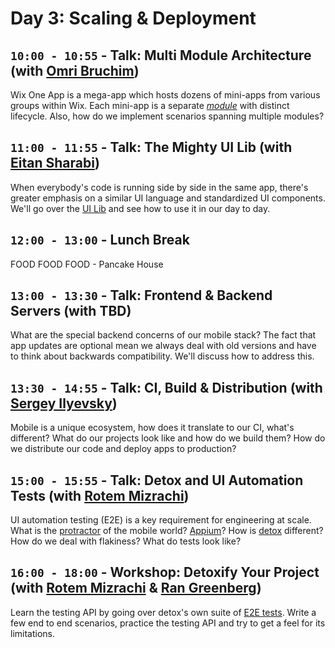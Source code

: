 # Day 3: Scaling & Deployment

## `10:00 - 10:55` - Talk: Multi Module Architecture (with [Omri Bruchim](mailto:omrib@wix.com))
Wix One App is a mega-app which hosts dozens of mini-apps from various groups within Wix. Each mini-app is a separate [*module*](https://github.com/wix-private/wix-react-native-framework/blob/master/modules.md) with distinct lifecycle. Also, how do we implement scenarios spanning multiple modules?



## `11:00 - 11:55` - Talk: The Mighty UI Lib (with [Eitan Sharabi](mailto:ethans@wix.com))
When everybody's code is running side by side in the same app, there's greater emphasis on a similar UI language and standardized UI components. We'll go over the [UI Lib](https://github.com/wix-private/wix-react-native-ui-lib) and see how to use it in our day to day.

## `12:00 - 13:00` - Lunch Break
FOOD FOOD FOOD - Pancake House


## `13:00 - 13:30` - Talk: Frontend & Backend Servers (with TBD)
What are the special backend concerns of our mobile stack? The fact that app updates are optional mean we always deal with old versions and have to think about backwards compatibility. We'll discuss how to address this.


## `13:30 - 14:55` - Talk: CI, Build & Distribution (with [Sergey Ilyevsky](mailto:sergeyi@wix.com))
Mobile is a unique ecosystem, how does it translate to our CI, what's different? What do our projects look like and how do we build them? How do we distribute our code and deploy apps to production?



## `15:00 - 15:55` - Talk: Detox and UI Automation Tests (with [Rotem Mizrachi](mailto:rotemm@wix.com ))
UI automation testing (E2E) is a key requirement for engineering at scale. What is the [protractor](http://www.protractortest.org) of the mobile world? [Appium](http://appium.io)? How is [detox](https://github.com/wix/detox) different? How do we deal with flakiness? What do tests look like?



## `16:00 - 18:00` - Workshop: Detoxify Your Project (with [Rotem Mizrachi](mailto:rotemm@wix.com) & [Ran Greenberg](mailto:rang@wix.com))
Learn the testing API by going over detox's own suite of [E2E tests](https://github.com/wix/detox/tree/master/detox/test/e2e). Write a few end to end scenarios, practice the testing API and try to get a feel for its limitations.

